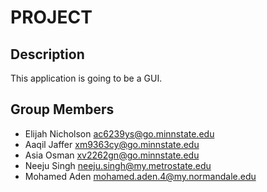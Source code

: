 # PROJECT

## Description

This application is going to be a GUI.

## Group Members

- Elijah Nicholson <ac6239ys@go.minnstate.edu>
- Aaqil Jaffer <xm9363cy@go.minnstate.edu>
- Asia Osman <xv2262gn@go.minnstate.edu>
- Neeju Singh <neeju.singh@my.metrostate.edu>
- Mohamed Aden <mohamed.aden.4@my.normandale.edu>
